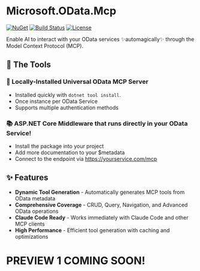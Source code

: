 # Microsoft.OData.Mcp

[![NuGet](https://img.shields.io/nuget/v/Microsoft.OData.Mcp.Core.svg)](https://www.nuget.org/packages/Microsoft.OData.Mcp.Core/)
[![Build Status](https://img.shields.io/azure-devops/build/microsoft/odata-mcp/main.svg)](https://dev.azure.com/microsoft/odata-mcp)
[![License](https://img.shields.io/github/license/microsoft/odata-mcp.svg)](LICENSE)

Enable AI to interact with your OData services ✨automagically✨ through the Model Context Protocol (MCP).

## 🚀 The Tools

### 🤖 Locally-Installed Universal OData MCP Server

- Installed quickly with `dotnet tool install`.
- Once instance per OData Service
- Supports multiple authentication methods

### 📚 ASP.NET Core Middleware that runs directly in your OData Service!

- Install the package into your project
- Add more documentation to your $metadata
- Connect to the endpoint via https://yourservice.com/mcp

## ✨ Features

- **Dynamic Tool Generation** - Automatically generates MCP tools from OData metadata
- **Comprehensive Coverage** - CRUD, Query, Navigation, and Advanced OData operations
- **Claude Code Ready** - Works immediately with Claude Code and other MCP clients
- **High Performance** - Efficient tool generation with caching and optimizations

# PREVIEW 1 COMING SOON!
